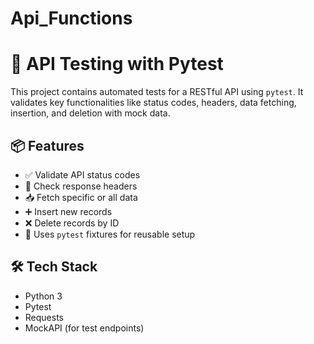 # Api_Functions
# 🧪 API Testing with Pytest

This project contains automated tests for a RESTful API using `pytest`. It validates key functionalities like status codes, headers, data fetching, insertion, and deletion with mock data.

## 📦 Features

- ✅ Validate API status codes
- 📄 Check response headers
- 📥 Fetch specific or all data
- ➕ Insert new records
- ❌ Delete records by ID
- 🔁 Uses `pytest` fixtures for reusable setup

## 🛠️ Tech Stack

- Python 3
- Pytest
- Requests
- MockAPI (for test endpoints)
